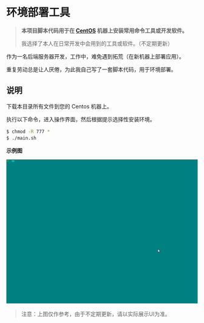 # 环境部署工具

> **本项目脚本代码用于在 [CentOS](https://www.centos.org/) 机器上安装常用命令工具或开发软件。**
>
> 我选择了本人在日常开发中会用到的工具或软件。（不定期更新）

作为一名后端服务器开发，工作中，难免遇到拓荒（在新机器上部署应用）。

重复劳动总是让人厌倦，为此我自己写了一套脚本代码，用于环境部署。

## 说明

下载本目录所有文件到您的 Centos 机器上。

执行以下命令，进入操作界面，然后根据提示选择性安装环境。

```sh
$ chmod -R 777 *
$ ./main.sh
```

**示例图**

![deploy.gif](images/deploy.gif)

> 注意：上图仅作参考，由于不定期更新，请以实际展示UI为准。